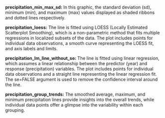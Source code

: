 **precipitation_min_max_sd:**
In this graphic, the standard deviation (sd), minimum (min), and maximum (max) values displayed as shaded ribbons and dotted lines respectively.

**precipitation_loess:**
The line is fitted using LOESS (Locally Estimated Scatterplot Smoothing), which is a non-parametric method that fits multiple regressions in localized subsets of the data.  The plot includes points for individual data observations, a smooth curve representing the LOESS fit, and axis labels and limits.

**precipitation_lm_line_without_se:**
The line is fitted using linear regression, which assumes a linear relationship between the predictor (year) and response (precipitation) variables. The plot includes points for individual data observations and a straight line representing the linear regression fit. The se=FALSE argument is used to remove the confidence interval around the line.

**precipitation_group_trends:**
The smoothed average, maximum, and minimum precipitation lines provide insights into the overall trends, while individual data points offer a glimpse into the variability within each grouping.
